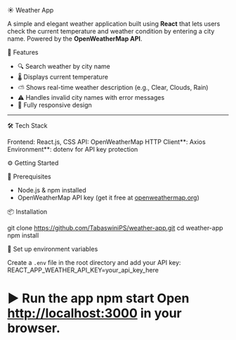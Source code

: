 ☀️ Weather App

A simple and elegant weather application built using **React** that lets users check the current temperature and weather condition by entering a city name. Powered by the **OpenWeatherMap API**.

🌟 Features

- 🔍 Search weather by city name
- 🌡️ Displays current temperature
- ⛅ Shows real-time weather description (e.g., Clear, Clouds, Rain)
- ⚠️ Handles invalid city names with error messages
- 📱 Fully responsive design

---

🛠️ Tech Stack

Frontend: React.js, CSS
API: OpenWeatherMap
HTTP Client**: Axios
Environment**: dotenv for API key protection


⚙️ Getting Started

🔧 Prerequisites

- Node.js & npm installed
- OpenWeatherMap API key (get it free at [openweathermap.org](https://openweathermap.org/api))

📦 Installation

git clone https://github.com/TabaswiniPS/weather-app.git
cd weather-app
npm install

🔐 Set up environment variables

Create a `.env` file in the root directory and add your API key:
     REACT_APP_WEATHER_API_KEY=your_api_key_here


▶️ Run the app
     npm start
     Open [http://localhost:3000](http://localhost:3000) in your browser.
=
